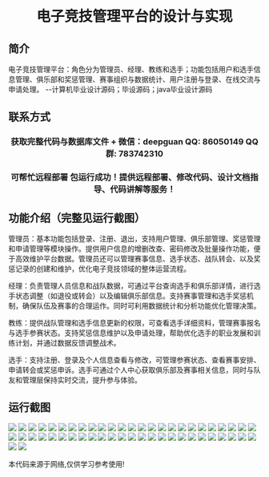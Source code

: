 <p><h1 align="center">电子竞技管理平台的设计与实现</h1></p>

## 简介
电子竞技管理平台：角色分为管理员、经理、教练和选手；功能包括用户和选手信息管理、俱乐部和奖惩管理、赛事组织与数据统计、用户注册与登录、在线交流与申请处理。    --计算机毕业设计源码；毕设源码；java毕业设计源码


## 联系方式
<p><h3 align="center">获取完整代码与数据库文件 + 微信：deepguan QQ: 86050149 QQ群: 783742310</h3></p>
<p><h3 align="center">可帮忙远程部署 包运行成功！提供远程部署、修改代码、设计文档指导、代码讲解等服务！</h3></p>

## 功能介绍（完整见运行截图）
管理员：基本功能包括登录、注册、退出，支持用户管理、俱乐部管理、奖惩管理和申请管理等模块操作。提供用户信息的增删改查、密码修改及批量操作功能，便于高效维护平台数据。管理员还可以管理赛事信息、选手状态、战队转会、以及奖惩记录的创建和维护，优化电子竞技领域的整体运营流程。

经理：负责管理人员信息和战队数据，可通过平台查询选手和俱乐部详情，进行选手状态调整（如退役或转会）以及编辑俱乐部信息。支持赛事管理和选手奖惩机制，确保队伍及赛事的合理运作。同时可利用数据统计和分析功能优化管理决策。

教练：提供战队管理和选手信息更新的权限，可查看选手详细资料，管理赛事报名与选手参赛状态。支持奖惩信息维护以及申请处理，帮助优化选手的职业发展和训练计划，并通过数据反馈调整战术。

选手：支持注册、登录及个人信息查看与修改，可管理参赛状态、查看赛事安排、申请转会或奖惩申诉。选手可通过个人中心获取俱乐部及赛事相关信息，同时与队友和管理层保持实时交流，提升参与体验。


## 运行截图
![](img/001.jpg)
![](img/002.jpg)
![](img/003.jpg)
![](img/004.jpg)
![](img/005.jpg)
![](img/006.jpg)
![](img/007.jpg)
![](img/008.jpg)
![](img/009.jpg)
![](img/010.jpg)
![](img/011.jpg)
![](img/012.jpg)
![](img/013.jpg)
![](img/014.jpg)
![](img/015.jpg)
![](img/016.jpg)
![](img/017.jpg)
![](img/018.jpg)
![](img/019.jpg)
![](img/020.jpg)
![](img/021.jpg)
![](img/022.jpg)
![](img/023.jpg)
![](img/024.jpg)
![](img/025.jpg)
![](img/026.jpg)
![](img/027.jpg)
![](img/028.jpg)
![](img/029.jpg)
![](img/030.jpg)
![](img/031.jpg)
![](img/032.jpg)
![](img/033.jpg)
![](img/034.jpg)
![](img/035.jpg)
![](img/036.jpg)
![](img/037.jpg)
![](img/038.jpg)
![](img/039.jpg)
![](img/040.jpg)
![](img/041.jpg)
![](img/042.jpg)
![](img/043.jpg)
![](img/044.jpg)
![](img/045.jpg)
![](img/046.jpg)
![](img/047.jpg)
![](img/048.jpg)
![](img/049.jpg)
![](img/050.jpg)
![](img/051.jpg)
![](img/052.jpg)

<p>本代码来源于网络,仅供学习参考使用!</p>
